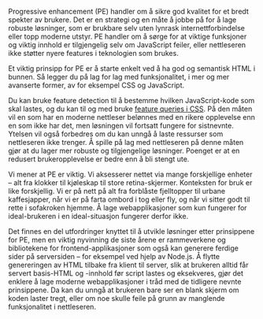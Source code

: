 Progressive enhancement (PE) handler om å sikre god kvalitet for et bredt spekter av brukere. Det er en strategi og en måte å jobbe på for å lage robuste løsninger, som er brukbare selv uten lynrask internettforbindelse eller topp moderne utstyr. PE handler om å sørge for at viktige funksjoner og viktig innhold er tilgjengelig selv om JavaScript feiler, eller nettleseren ikke støtter nyere features i teknologien som brukes. 

Et viktig prinsipp for PE er å starte enkelt ved å ha god og semantisk HTML i bunnen. Så legger du på lag for lag med funksjonalitet, i mer og mer avanserte former, av for eksempel CSS og JavaScript.

Du kan bruke feature detection til å bestemme hvilken JavaScript-kode som skal lastes, og du kan til og med bruke [feature queries i CSS](https://hacks.mozilla.org/2016/08/using-feature-queries-in-css/). På den måten vil en som har en moderne nettleser belønnes med en rikere opplevelse enn en som ikke har det, men løsningen vil fortsatt fungere for sistnevnte. Ytelsen vil også forbedres om du kan unngå å laste ressurser som nettleseren ikke trenger. Å spille på lag med nettleseren på denne måten gjør at du lager mer robuste og tilgjengelige løsninger. Poenget er at en redusert brukeropplevelse er bedre enn å bli stengt ute.

Vi mener at PE er viktig. Vi aksesserer nettet via mange forskjellige enheter – alt fra klokker til kjøleskap til store retina-skjermer. Konteksten for bruk er like forskjellig. Vi er på nett på alt fra forblåste fjelltopper til urbane kaffesjapper, når vi er på farta ombord i tog eller fly, og når vi sitter godt til rette i sofakroken hjemme. Å lage webapplikasjoner som kun fungerer for ideal-brukeren i en ideal-situasjon fungerer derfor ikke.

Det finnes en del utfordringer knyttet til å utvikle løsninger etter prinsippene for PE, men en viktig nyvinning de siste årene er rammeverkene og bibliotekene for frontend-applikasjoner som også kan generere ferdige sider på serversiden – for eksempel ved hjelp av Node.js. Å flytte genereringen av HTML tilbake fra klient til server, slik at brukeren alltid får servert basis-HTML og -innhold før script lastes og eksekveres, gjør det enklere å lage moderne webapplikasjoner i tråd med de tidligere nevnte prinsippene. Da kan du unngå at brukeren bare ser en blank skjerm om koden laster tregt, eller om noe skulle feile på grunn av manglende funksjonalitet i nettleseren.